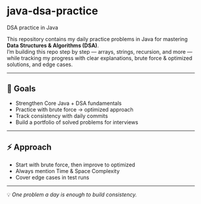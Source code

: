 # java-dsa-practice
DSA practice in Java

This repository contains my daily practice problems in Java for mastering **Data Structures & Algorithms (DSA)**.  
I’m building this repo step by step — arrays, strings, recursion, and more — while tracking my progress with clear explanations, brute force & optimized solutions, and edge cases.

---

## 🎯 Goals
- Strengthen Core Java + DSA fundamentals  
- Practice with brute force → optimized approach  
- Track consistency with daily commits  
- Build a portfolio of solved problems for interviews  

---

## ⚡ Approach
- Start with brute force, then improve to optimized  
- Always mention Time & Space Complexity  
- Cover edge cases in test runs  

---

💡 *One problem a day is enough to build consistency.*  

